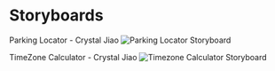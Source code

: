 # Storyboards

Parking Locator - Crystal Jiao
![Parking Locator Storyboard](https://github.com/dssung/COGS121-NONAME/blob/master/Storyboard%20Images/ParkingStoryboard.jpg)

TimeZone Calculator - Crystal Jiao
![Timezone Calculator Storyboard](https://github.com/dssung/COGS121-NONAME/blob/master/Storyboard%20Images/TimezoneStoryboard.jpg)